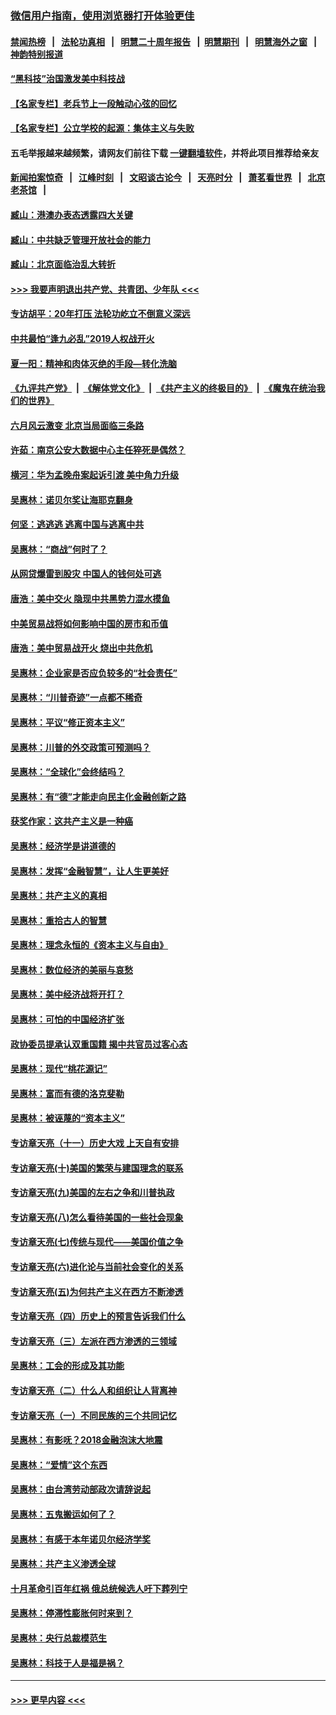 ### [微信用户指南，使用浏览器打开体验更佳](https://github.com/gfw-breaker/banned-news1/blob/master/indexes/wechat-guide.md?t=0)
#### [禁闻热榜](热点新闻.md?t=0)  &nbsp;&nbsp;|&nbsp;&nbsp; [法轮功真相](https://github.com/gfw-breaker/truth/blob/master/README.md?t=0) &nbsp;&nbsp;|&nbsp;&nbsp; [明慧二十周年报告](https://github.com/gfw-breaker/mh-reports/blob/master/README.md?t=0) &nbsp;&nbsp;|&nbsp;&nbsp;[明慧期刊](https://github.com/gfw-breaker/mh-qikan) &nbsp;&nbsp;|&nbsp;&nbsp; [明慧海外之窗](https://github.com/gfw-breaker/mh-news/blob/master/README.md?t=0) &nbsp;&nbsp;|&nbsp;&nbsp; [神韵特别报道](https://github.com/gfw-breaker/mh-news/blob/master/shenyun.md?t=0)
#### [“黑科技”治国激发美中科技战](../pages/nsc423/n11638056.md?t=02081202) 
#### [【名家专栏】老兵节上一段触动心弦的回忆](../pages/nsc423/n11646016.md?t=02081202) 
#### [【名家专栏】公立学校的起源：集体主义与失败](../pages/nsc423/n11601833.md?t=02081202) 
#### 五毛举报越来越频繁，请网友们前往下载 [一键翻墙软件](https://github.com/gfw-breaker/ssr-accounts)，并将此项目推荐给亲友
#### [新闻拍案惊奇](https://github.com/gfw-breaker/banned-news1/blob/master/pages/link4.md) &nbsp;&nbsp;|&nbsp;&nbsp; [江峰时刻](https://github.com/gfw-breaker/banned-news1/blob/master/pages/link4.md) &nbsp;&nbsp;|&nbsp;&nbsp; [文昭谈古论今](https://github.com/gfw-breaker/banned-news1/blob/master/pages/link4.md) &nbsp;&nbsp;|&nbsp;&nbsp; [天亮时分](https://github.com/gfw-breaker/banned-news1/blob/master/pages/link4.md) &nbsp;&nbsp;|&nbsp;&nbsp; [萧茗看世界](https://github.com/gfw-breaker/banned-news1/blob/master/pages/link4.md) &nbsp;&nbsp;|&nbsp;&nbsp; [北京老茶馆](https://github.com/gfw-breaker/banned-news1/blob/master/pages/link4.md) &nbsp;&nbsp;|&nbsp;&nbsp; 
#### [臧山：港澳办表态透露四大关键](../pages/nsc423/n11421628.md?t=02081202) 
#### [臧山：中共缺乏管理开放社会的能力](../pages/nsc423/n11407457.md?t=02081202) 
#### [臧山：北京面临治乱大转折](../pages/nsc423/n11406895.md?t=02081202) 
#### [>>> 我要声明退出共产党、共青团、少年队 <<<](https://github.com/begood0513/goodnews/blob/master/quit/letter.md) 
#### [专访胡平：20年打压 法轮功屹立不倒意义深远](../pages/nsc423/n11398800.md?t=02081202) 
#### [中共最怕“逢九必乱”2019人权战开火](../pages/nsc423/n11385248.md?t=02081202) 
#### [夏一阳：精神和肉体灭绝的手段—转化洗脑](../pages/nsc423/n11368250.md?t=02081202) 
#### [《九评共产党》](https://github.com/begood0513/9ping.md/blob/master/README.md) &nbsp;|&nbsp; [《解体党文化》](../../../../jtdwh.md/blob/master/README.md)  &nbsp;|&nbsp; [《共产主义的终极目的》](../../../../gczydzjmd.md/blob/master/README.md) &nbsp;|&nbsp; [《魔鬼在统治我们的世界》](../../../../mgztzwmdsj.md/blob/master/README.md) 
#### [六月风云激变 北京当局面临三条路](../pages/nsc423/n11313668.md?t=02081202) 
#### [许茹：南京公安大数据中心主任猝死是偶然？](../pages/nsc423/n11064744.md?t=02081202) 
#### [横河：华为孟晚舟案起诉引渡 美中角力升级](../pages/nsc423/n11027230.md?t=02081202) 
#### [吴惠林：诺贝尔奖让海耶克翻身](../pages/nsc423/n10890049.md?t=02081202) 
#### [何坚：逃逃逃 逃离中国与逃离中共](../pages/nsc423/n10592891.md?t=02081202) 
#### [吴惠林：“商战”何时了？](../pages/nsc423/n10573558.md?t=02081202) 
#### [从网贷爆雷到股灾 中国人的钱何处可逃](../pages/nsc423/n10572800.md?t=02081202) 
#### [唐浩：美中交火 隐现中共黑势力混水摸鱼](../pages/nsc423/n10544040.md?t=02081202) 
#### [中美贸易战将如何影响中国的房市和币值](../pages/nsc423/n10543697.md?t=02081202) 
#### [唐浩：美中贸易战开火 烧出中共危机](../pages/nsc423/n10540126.md?t=02081202) 
#### [吴惠林：企业家是否应负较多的“社会责任”](../pages/nsc423/n10535022.md?t=02081202) 
#### [吴惠林：“川普奇迹”一点都不稀奇](../pages/nsc423/n10512808.md?t=02081202) 
#### [吴惠林：平议“修正资本主义”](../pages/nsc423/n10495724.md?t=02081202) 
#### [吴惠林：川普的外交政策可预测吗？](../pages/nsc423/n10462387.md?t=02081202) 
#### [吴惠林：“全球化”会终结吗？](../pages/nsc423/n10452838.md?t=02081202) 
#### [吴惠林：有“德”才能走向民主化金融创新之路](../pages/nsc423/n10432292.md?t=02081202) 
#### [获奖作家：这共产主义是一种癌](../pages/nsc423/n10431541.md?t=02081202) 
#### [吴惠林：经济学是讲道德的](../pages/nsc423/n10398014.md?t=02081202) 
#### [吴惠林：发挥“金融智慧”，让人生更美好](../pages/nsc423/n10375019.md?t=02081202) 
#### [吴惠林：共产主义的真相](../pages/nsc423/n10351394.md?t=02081202) 
#### [吴惠林：重拾古人的智慧](../pages/nsc423/n10337691.md?t=02081202) 
#### [吴惠林：理念永恒的《资本主义与自由》](../pages/nsc423/n10316274.md?t=02081202) 
#### [吴惠林：数位经济的美丽与哀愁](../pages/nsc423/n10292946.md?t=02081202) 
#### [吴惠林：美中经济战将开打？](../pages/nsc423/n10258825.md?t=02081202) 
#### [吴惠林：可怕的中国经济扩张](../pages/nsc423/n10219147.md?t=02081202) 
#### [政协委员提承认双重国籍 揭中共官员过客心态](../pages/nsc423/n10208809.md?t=02081202) 
#### [吴惠林：现代“桃花源记”](../pages/nsc423/n10185234.md?t=02081202) 
#### [吴惠林：富而有德的洛克斐勒](../pages/nsc423/n10142264.md?t=02081202) 
#### [吴惠林：被诬蔑的“资本主义”](../pages/nsc423/n10124816.md?t=02081202) 
#### [专访章天亮（十一）历史大戏 上天自有安排](../pages/nsc423/n10094905.md?t=02081202) 
#### [专访章天亮(十)美国的繁荣与建国理念的联系](../pages/nsc423/n10094899.md?t=02081202) 
#### [专访章天亮(九)美国的左右之争和川普执政](../pages/nsc423/n10094889.md?t=02081202) 
#### [专访章天亮(八)怎么看待美国的一些社会现象](../pages/nsc423/n10094857.md?t=02081202) 
#### [专访章天亮(七)传统与现代——美国价值之争](../pages/nsc423/n10093140.md?t=02081202) 
#### [专访章天亮(六)进化论与当前社会变化的关系](../pages/nsc423/n10092036.md?t=02081202) 
#### [专访章天亮(五)为何共产主义在西方不断渗透](../pages/nsc423/n10083620.md?t=02081202) 
#### [专访章天亮（四）历史上的预言告诉我们什么](../pages/nsc423/n10083606.md?t=02081202) 
#### [专访章天亮（三）左派在西方渗透的三领域](../pages/nsc423/n10081115.md?t=02081202) 
#### [吴惠林：工会的形成及其功能](../pages/nsc423/n10080633.md?t=02081202) 
#### [专访章天亮（二）什么人和组织让人背离神](../pages/nsc423/n10076637.md?t=02081202) 
#### [专访章天亮（一）不同民族的三个共同记忆](../pages/nsc423/n10074188.md?t=02081202) 
#### [吴惠林：有影呒？2018金融泡沫大地震](../pages/nsc423/n10040534.md?t=02081202) 
#### [吴惠林：“爱情”这个东西](../pages/nsc423/n10019423.md?t=02081202) 
#### [吴惠林：由台湾劳动部政次请辞说起](../pages/nsc423/n9979679.md?t=02081202) 
#### [吴惠林：五鬼搬运如何了？](../pages/nsc423/n9925338.md?t=02081202) 
#### [吴惠林：有感于本年诺贝尔经济学奖](../pages/nsc423/n9871883.md?t=02081202) 
#### [吴惠林：共产主义渗透全球](../pages/nsc423/n9812748.md?t=02081202) 
#### [十月革命引百年红祸 俄总统候选人吁下葬列宁](../pages/nsc423/n9810182.md?t=02081202) 
#### [吴惠林：停滞性膨胀何时来到？](../pages/nsc423/n9764136.md?t=02081202) 
#### [吴惠林：央行总裁模范生](../pages/nsc423/n9728134.md?t=02081202) 
#### [吴惠林：科技于人是福是祸？](../pages/nsc423/n9672982.md?t=02081202) 

----
#### [ >>> 更早内容 <<< ](../indexes/nsc423-earlier.md)
